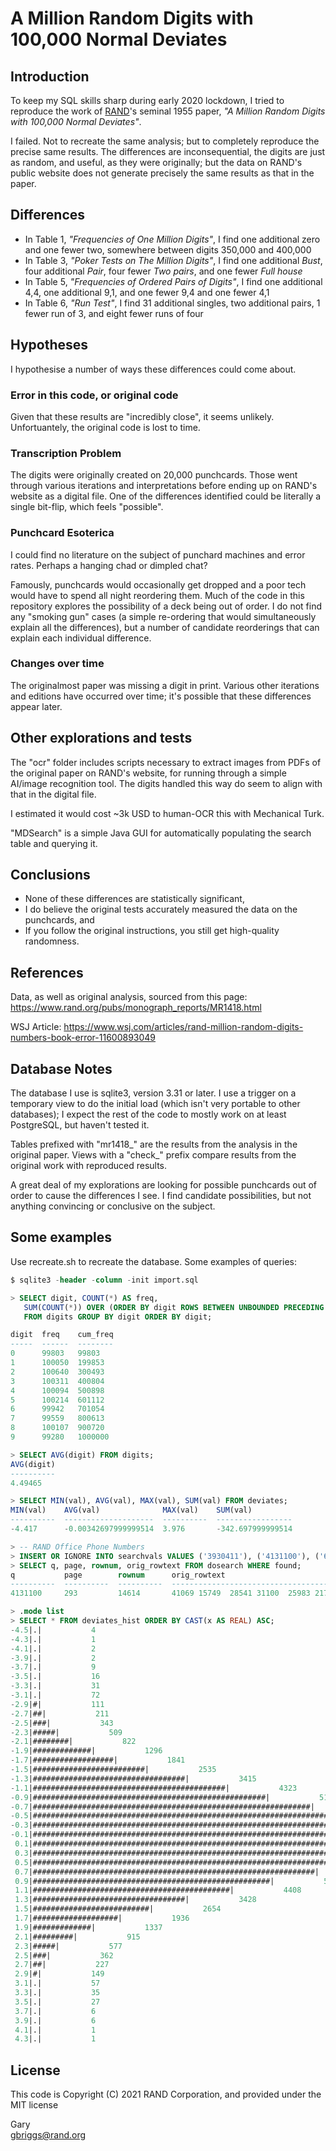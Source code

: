 # A Million Random Digits with 100,000 Normal Deviates

## Introduction

To keep my SQL skills sharp during early 2020 lockdown, I tried to
reproduce the work of [RAND](https://www.rand.org)'s seminal 1955 paper,
*"A Million Random Digits with 100,000 Normal Deviates"*.

I failed. Not to recreate the same analysis; but to completely reproduce
the precise same results. The differences are inconsequential, the digits
are just as random, and useful, as they were originally; but the data on
RAND's public website does not generate precisely the same results as that
in the paper.

## Differences

* In Table 1, *"Frequencies of One Million Digits"*, I find one additional 
   zero and one fewer two, somewhere between digits 350,000 and 400,000
* In Table 3, *"Poker Tests on The Million Digits"*, I find one additional
  *Bust*, four additional *Pair*, four fewer *Two pairs*, and one fewer
  *Full house*
* In Table 5, *"Frequencies of Ordered Pairs of Digits"*, I find one
  additional 4,4, one additional 9,1, and one fewer 9,4 and one fewer 4,1
* In Table 6, *"Run Test"*, I find 31 additional singles, two additional 
  pairs, 1 fewer run of 3, and eight fewer runs of four

## Hypotheses

I hypothesise a number of ways these differences could come about.

### Error in this code, or original code

Given that these results are "incredibly close", it seems unlikely.
Unfortuantely, the original code is lost to time.

### Transcription Problem

The digits were originally created on 20,000 punchcards. Those went
through various iterations and interpretations before ending up on
RAND's website as a digital file. One of the differences identified
could be literally a single bit-flip, which feels "possible".

### Punchcard Esoterica

I could find no literature on the subject of punchard machines and error
rates. Perhaps a hanging chad or dimpled chat?

Famously, punchcards would occasionally get dropped and a poor tech
would have to spend all night reordering them. Much of the code in this
repository explores the possibility of a deck being out of order. I do
not find any "smoking gun" cases (a simple re-ordering that would
simultaneously explain all the differences), but a number of candidate
reorderings that can explain each individual difference.

### Changes over time

The originalmost paper was missing a digit in print. Various other
iterations and editions have occurred over time; it's possible that
these differences appear later.

## Other explorations and tests

The "ocr" folder includes scripts necessary to extract images from PDFs
of the original paper on RAND's website, for running through a simple
AI/image recognition tool. The digits handled this way do seem to align
with that in the digital file.

I estimated it would cost ~3k USD to human-OCR this with Mechanical Turk.

"MDSearch" is a simple Java GUI for automatically populating the search
table and querying it.

## Conclusions

* None of these differences are statistically significant,
* I do believe the original tests accurately measured the data on the 
  punchcards, and
* If you follow the original instructions, you still get high-quality 
  randomness.

## References

Data, as well as original analysis, sourced from this page:
https://www.rand.org/pubs/monograph_reports/MR1418.html

WSJ Article: https://www.wsj.com/articles/rand-million-random-digits-numbers-book-error-11600893049

## Database Notes

The database I use is sqlite3, version 3.31 or later. I use a trigger
on a temporary view to do the initial load (which isn't very portable
to other databases); I expect the rest of the code to mostly work on at
least PostgreSQL, but haven't tested it.

Tables prefixed with "mr1418_" are the results from the analysis in
the original paper. Views with a "check_" prefix compare results from
the original work with reproduced results.

A great deal of my explorations are looking for possible punchcards
out of order to cause the differences I see. I find candidate possibilities,
but not anything convincing or conclusive on the subject.

## Some examples

Use recreate.sh to recreate the database. Some examples of queries:

```sql
$ sqlite3 -header -column -init import.sql

> SELECT digit, COUNT(*) AS freq,
   SUM(COUNT(*)) OVER (ORDER BY digit ROWS BETWEEN UNBOUNDED PRECEDING AND CURRENT ROW) AS cum_freq
   FROM digits GROUP BY digit ORDER BY digit;

digit  freq    cum_freq
-----  ------  --------
0      99803   99803   
1      100050  199853  
2      100640  300493  
3      100311  400804  
4      100094  500898  
5      100214  601112  
6      99942   701054  
7      99559   800613  
8      100107  900720  
9      99280   1000000   

> SELECT AVG(digit) FROM digits;
AVG(digit)
----------
4.49465

> SELECT MIN(val), AVG(val), MAX(val), SUM(val) FROM deviates;
MIN(val)    AVG(val)              MAX(val)    SUM(val)
----------  --------------------  ----------  -----------------
-4.417      -0.00342697999999514  3.976       -342.697999999514

> -- RAND Office Phone Numbers
> INSERT OR IGNORE INTO searchvals VALUES ('3930411'), ('4131100'), ('6832300');
> SELECT q, page, rownum, orig_rowtext FROM dosearch WHERE found;
q           page        rownum      orig_rowtext                                                   
----------  ----------  ----------  ---------------------------------------------------------------
4131100     293         14614       41069 15749  28541 31100  25983 21706  09643 07666  01573 52145

> .mode list
> SELECT * FROM deviates_hist ORDER BY CAST(x AS REAL) ASC;
-4.5|.|           4
-4.3|.|           1
-4.1|.|           2
-3.9|.|           2
-3.7|.|           9
-3.5|.|           16
-3.3|.|           31
-3.1|.|           72
-2.9|#|           111
-2.7|##|           211
-2.5|###|           343
-2.3|#####|           509
-2.1|########|           822
-1.9|#############|           1296
-1.7|##################|           1841
-1.5|#########################|           2535
-1.3|##################################|           3415
-1.1|###########################################|           4323
-0.9|####################################################|           5187
-0.7|##############################################################|           6182
-0.5|#######################################################################|           7049
-0.3|##############################################################################|           7728
-0.1|##############################################################################|           7805
 0.1|################################################################################|           7905
 0.3|##############################################################################|           7738
 0.5|########################################################################|           7155
 0.7|###############################################################|           6321
 0.9|#####################################################|           5264
 1.1|############################################|           4408
 1.3|##################################|           3428
 1.5|##########################|           2654
 1.7|###################|           1936
 1.9|#############|           1337
 2.1|#########|           915
 2.3|#####|           577
 2.5|###|           362
 2.7|##|           227
 2.9|#|           149
 3.1|.|           57
 3.3|.|           35
 3.5|.|           27
 3.7|.|           6
 3.9|.|           6
 4.1|.|           1
 4.3|.|           1
```

## License

This code is Copyright (C) 2021 RAND Corporation, and provided under the MIT license

Gary  
<gbriggs@rand.org>
